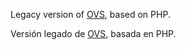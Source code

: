 Legacy version of [OVS](https://github.com/ZakaHaceCosas/OpenVendeSys/), based on PHP.

Versión legado de [OVS](https://github.com/ZakaHaceCosas/OpenVendeSys/), basada en PHP.
